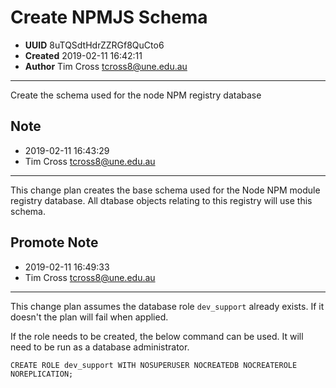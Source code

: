 
# Create NPMJS Schema

- **UUID** 8uTQSdtHdrZZRGf8QuCto6 
- **Created** 2019-02-11 16:42:11 
- **Author** Tim Cross <tcross8@une.edu.au> 

-------

Create the schema used for the node NPM registry database


## Note

- 2019-02-11 16:43:29
- Tim Cross <tcross8@une.edu.au>

------

This change plan creates the base schema used for the Node NPM module registry
database. All dtabase objects relating to this registry will use this schema.


## Promote Note

- 2019-02-11 16:49:33
- Tim Cross <tcross8@une.edu.au>

------

This change plan assumes the database role `dev_support` already exists. If it doesn't the plan will fail when applied.

If the role needs to be created, the below command can be used. It will need to be run as a database administrator.

````
CREATE ROLE dev_support WITH NOSUPERUSER NOCREATEDB NOCREATEROLE NOREPLICATION;
````

